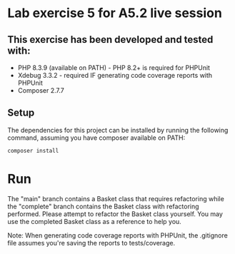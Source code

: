 # Lab exercise 5 for A5.2 live session

## This exercise has been developed and tested with:
* PHP 8.3.9 (available on PATH) - PHP 8.2+ is required for PHPUnit
* Xdebug 3.3.2 - required IF generating code coverage reports with PHPUnit
* Composer 2.7.7

## Setup
The dependencies for this project can be installed by running the following command, assuming you have composer available on PATH:

`composer install`

# Run
The "main" branch contains a Basket class that requires refactoring while the "complete" branch contains the Basket class with refactoring performed. Please attempt to refactor the Basket class yourself. You may use the completed Basket class as a reference to help you.

Note: When generating code coverage reports with PHPUnit, the .gitignore file assumes you're saving the reports to tests/coverage.
